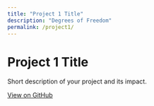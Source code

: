 ```yaml
---
title: "Project 1 Title"
description: "Degrees of Freedom"
permalink: /project1/
---
```


# Project 1 Title

Short description of your project and its impact.

[View on GitHub](https://github.com/MarkThackham/project1)
